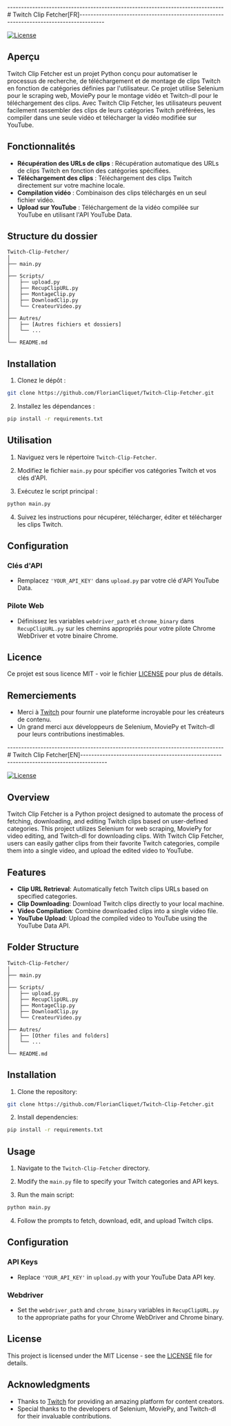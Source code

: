 ------------------------------------------------------------------------------ # Twitch Clip Fetcher[FR]---------------------------------------------------------------------------------------

[![License](https://img.shields.io/badge/license-MIT-blue.svg)](LICENSE)

## Aperçu

Twitch Clip Fetcher est un projet Python conçu pour automatiser le processus de recherche, de téléchargement et de montage de clips Twitch en fonction de catégories définies par l'utilisateur. Ce projet utilise Selenium pour le scraping web, MoviePy pour le montage vidéo et Twitch-dl pour le téléchargement des clips. Avec Twitch Clip Fetcher, les utilisateurs peuvent facilement rassembler des clips de leurs catégories Twitch préférées, les compiler dans une seule vidéo et télécharger la vidéo modifiée sur YouTube.

## Fonctionnalités

- **Récupération des URLs de clips** : Récupération automatique des URLs de clips Twitch en fonction des catégories spécifiées.
- **Téléchargement des clips** : Téléchargement des clips Twitch directement sur votre machine locale.
- **Compilation vidéo** : Combinaison des clips téléchargés en un seul fichier vidéo.
- **Upload sur YouTube** : Téléchargement de la vidéo compilée sur YouTube en utilisant l'API YouTube Data.

## Structure du dossier

```
Twitch-Clip-Fetcher/
│
├── main.py
│
├── Scripts/
│   ├── upload.py
│   ├── RecupClipURL.py
│   ├── MontageClip.py
│   ├── DownloadClip.py
│   └── CreateurVideo.py
│
├── Autres/
│   ├── [Autres fichiers et dossiers]
│   └── ...
│
└── README.md
```

## Installation

1. Clonez le dépôt :

```bash
git clone https://github.com/FlorianCliquet/Twitch-Clip-Fetcher.git
```

2. Installez les dépendances :

```bash
pip install -r requirements.txt
```

## Utilisation

1. Naviguez vers le répertoire `Twitch-Clip-Fetcher`.

2. Modifiez le fichier `main.py` pour spécifier vos catégories Twitch et vos clés d'API.

3. Exécutez le script principal :

```bash
python main.py
```

4. Suivez les instructions pour récupérer, télécharger, éditer et télécharger les clips Twitch.

## Configuration

### Clés d'API

- Remplacez `'YOUR_API_KEY'` dans `upload.py` par votre clé d'API YouTube Data.

### Pilote Web

- Définissez les variables `webdriver_path` et `chrome_binary` dans `RecupClipURL.py` sur les chemins appropriés pour votre pilote Chrome WebDriver et votre binaire Chrome.

## Licence

Ce projet est sous licence MIT - voir le fichier [LICENSE](LICENSE) pour plus de détails.

## Remerciements

- Merci à [Twitch](https://www.twitch.tv/) pour fournir une plateforme incroyable pour les créateurs de contenu.
- Un grand merci aux développeurs de Selenium, MoviePy et Twitch-dl pour leurs contributions inestimables.

------------------------------------------------------------------------------ # Twitch Clip Fetcher[EN]---------------------------------------------------------------------------------------

[![License](https://img.shields.io/badge/license-MIT-blue.svg)](LICENSE)

## Overview

Twitch Clip Fetcher is a Python project designed to automate the process of fetching, downloading, and editing Twitch clips based on user-defined categories. This project utilizes Selenium for web scraping, MoviePy for video editing, and Twitch-dl for downloading clips. With Twitch Clip Fetcher, users can easily gather clips from their favorite Twitch categories, compile them into a single video, and upload the edited video to YouTube.

## Features

- **Clip URL Retrieval**: Automatically fetch Twitch clips URLs based on specified categories.
- **Clip Downloading**: Download Twitch clips directly to your local machine.
- **Video Compilation**: Combine downloaded clips into a single video file.
- **YouTube Upload**: Upload the compiled video to YouTube using the YouTube Data API.

## Folder Structure

```
Twitch-Clip-Fetcher/
│
├── main.py
│
├── Scripts/
│   ├── upload.py
│   ├── RecupClipURL.py
│   ├── MontageClip.py
│   ├── DownloadClip.py
│   └── CreateurVideo.py
│
├── Autres/
│   ├── [Other files and folders]
│   └── ...
│
└── README.md
```

## Installation

1. Clone the repository:

```bash
git clone https://github.com/FlorianCliquet/Twitch-Clip-Fetcher.git
```

2. Install dependencies:

```bash
pip install -r requirements.txt
```

## Usage

1. Navigate to the `Twitch-Clip-Fetcher` directory.

2. Modify the `main.py` file to specify your Twitch categories and API keys.

3. Run the main script:

```bash
python main.py
```

4. Follow the prompts to fetch, download, edit, and upload Twitch clips.

## Configuration

### API Keys

- Replace `'YOUR_API_KEY'` in `upload.py` with your YouTube Data API key.

### Webdriver

- Set the `webdriver_path` and `chrome_binary` variables in `RecupClipURL.py` to the appropriate paths for your Chrome WebDriver and Chrome binary.

## License

This project is licensed under the MIT License - see the [LICENSE](LICENSE) file for details.

## Acknowledgments

- Thanks to [Twitch](https://www.twitch.tv/) for providing an amazing platform for content creators.
- Special thanks to the developers of Selenium, MoviePy, and Twitch-dl for their invaluable contributions.
